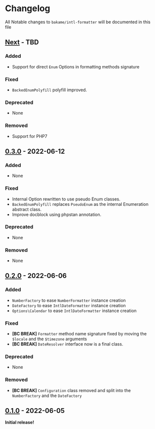 # Changelog

All Notable changes to `bakame/intl-formatter` will be documented in this file

## [Next] - TBD

### Added

- Support for direct `Enum` Options in formatting methods signature

### Fixed

- `BackedEnumPolyfill` polyfill improved.

### Deprecated

- None

### Removed

- Support for PHP7

## [0.3.0] - 2022-06-12

### Added

- None

### Fixed

- Internal Option rewritten to use pseudo Enum classes.
- `BackedEnumPolyfill` replaces `PseudoEnum` as the internal Enumeration abstract class.
- Improve docblock using phpstan annotation.

### Deprecated

- None

### Removed

- None

## [0.2.0] - 2022-06-06

### Added

- `NumberFactory` to ease `NumberFormatter` instance creation
- `DateFactory` to ease `IntlDateFormatter` instance creation
- `Options\Calendar` to ease `IntlDateFormatter` instance creation

### Fixed

- **[BC BREAK]** `Formatter` method name signature fixed by moving the `$locale` and the `$timezone` arguments
- **[BC BREAK]** `DateResolver` interface now is a final class.

### Deprecated

- None

### Removed

- **[BC BREAK]** `Configuration` class removed and split into the `NumberFactory` and the `DateFactory`

## [0.1.0] - 2022-06-05

**Initial release!**

[Next]: https://github.com/bakame-php/intl-formatter/compare/0.3.0...main
[0.3.0]: https://github.com/bakame-php/intl-formatter/compare/0.2.0...0.3.0
[0.2.0]: https://github.com/bakame-php/intl-formatter/compare/0.1.0...0.2.0
[0.1.0]: https://github.com/bakame-php/intl-formatter/releases/tag/0.1.0
